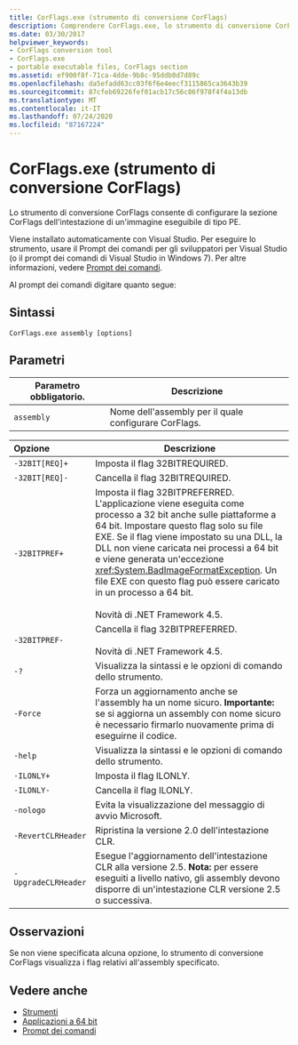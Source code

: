 ```yaml
---
title: CorFlags.exe (strumento di conversione CorFlags)
description: Comprendere CorFlags.exe, lo strumento di conversione CorFlags. Questo strumento consente di configurare la sezione CorFlags dell'intestazione di un'immagine eseguibile portatile.
ms.date: 03/30/2017
helpviewer_keywords:
- CorFlags conversion tool
- CorFlags.exe
- portable executable files, CorFlags section
ms.assetid: ef900f8f-71ca-4dde-9b8c-95ddb0d7d89c
ms.openlocfilehash: da5efadd63cc03f6f6e4eecf3115865ca3643b39
ms.sourcegitcommit: 87cfeb69226fef01acb17c56c86f978f4f4a13db
ms.translationtype: MT
ms.contentlocale: it-IT
ms.lasthandoff: 07/24/2020
ms.locfileid: "87167224"
---
```

# <a name="corflagsexe-corflags-conversion-tool"></a>CorFlags.exe (strumento di conversione CorFlags)
Lo strumento di conversione CorFlags consente di configurare la sezione CorFlags dell'intestazione di un'immagine eseguibile di tipo PE.  
  
 Viene installato automaticamente con Visual Studio. Per eseguire lo strumento, usare il Prompt dei comandi per gli sviluppatori per Visual Studio (o il prompt dei comandi di Visual Studio in Windows 7). Per altre informazioni, vedere [Prompt dei comandi](developer-command-prompt-for-vs.md).  
  
 Al prompt dei comandi digitare quanto segue:  
  
## <a name="syntax"></a>Sintassi  
  
```console  
CorFlags.exe assembly [options]  
```  
  
## <a name="parameters"></a>Parametri  
  
|Parametro obbligatorio.|Descrizione|  
|------------------------|-----------------|  
|`assembly`|Nome dell'assembly per il quale configurare CorFlags.|  
  
|Opzione|Descrizione|  
|:------------|-----------------|  
|`-32BIT[REQ]+`|Imposta il flag 32BITREQUIRED.|  
|`-32BIT[REQ]-`|Cancella il flag 32BITREQUIRED.|  
|`-32BITPREF+`|Imposta il flag 32BITPREFERRED. L'applicazione viene eseguita come processo a 32 bit anche sulle piattaforme a 64 bit. Impostare questo flag solo su file EXE. Se il flag viene impostato su una DLL, la DLL non viene caricata nei processi a 64 bit e viene generata un'eccezione <xref:System.BadImageFormatException>. Un file EXE con questo flag può essere caricato in un processo a 64 bit.<br /><br /> Novità di .NET Framework 4.5.|  
|`-32BITPREF-`|Cancella il flag 32BITPREFERRED.<br /><br /> Novità di .NET Framework 4.5.|  
|`-?`|Visualizza la sintassi e le opzioni di comando dello strumento.|  
|`-Force`|Forza un aggiornamento anche se l'assembly ha un nome sicuro. **Importante:** se si aggiorna un assembly con nome sicuro è necessario firmarlo nuovamente prima di eseguirne il codice.|  
|`-help`|Visualizza la sintassi e le opzioni di comando dello strumento.|  
|`-ILONLY+`|Imposta il flag ILONLY.|  
|`-ILONLY-`|Cancella il flag ILONLY.|  
|`-nologo`|Evita la visualizzazione del messaggio di avvio Microsoft.|  
|`-RevertCLRHeader`|Ripristina la versione 2.0 dell'intestazione CLR.|  
|`-UpgradeCLRHeader`|Esegue l'aggiornamento dell'intestazione CLR alla versione 2.5. **Nota:** per essere eseguiti a livello nativo, gli assembly devono disporre di un'intestazione CLR versione 2.5 o successiva.|  
  
## <a name="remarks"></a>Osservazioni  
 Se non viene specificata alcuna opzione, lo strumento di conversione CorFlags visualizza i flag relativi all'assembly specificato.  
  
## <a name="see-also"></a>Vedere anche

- [Strumenti](index.md)
- [Applicazioni a 64 bit](../64-bit-apps.md)
- [Prompt dei comandi](developer-command-prompt-for-vs.md)
